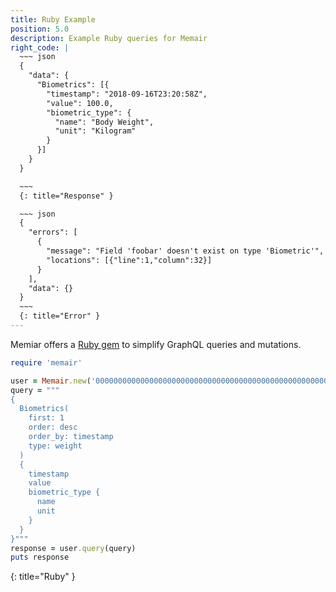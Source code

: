 ```yaml
---
title: Ruby Example
position: 5.0
description: Example Ruby queries for Memair
right_code: |
  ~~~ json
  {
    "data": {
      "Biometrics": [{
        "timestamp": "2018-09-16T23:20:58Z",
        "value": 100.0,
        "biometric_type": {
          "name": "Body Weight",
          "unit": "Kilogram"
        }
      }]
    }
  }

  ~~~
  {: title="Response" }

  ~~~ json
  {
    "errors": [
      {
        "message": "Field 'foobar' doesn't exist on type 'Biometric'",
        "locations": [{"line":1,"column":32}]
      }
    ],
    "data": {}
  }
  ~~~
  {: title="Error" }
---
```


Memiar offers a [Ruby gem](https://rubygems.org/gems/memair) to simplify GraphQL queries and mutations.

~~~ ruby
require 'memair'

user = Memair.new('0000000000000000000000000000000000000000000000000000000000000000')
query = """
{
  Biometrics(
    first: 1
    order: desc
    order_by: timestamp
    type: weight
  )
  {
    timestamp
    value
    biometric_type {
      name
      unit
    }
  }
}"""
response = user.query(query)
puts response
~~~
{: title="Ruby" }
